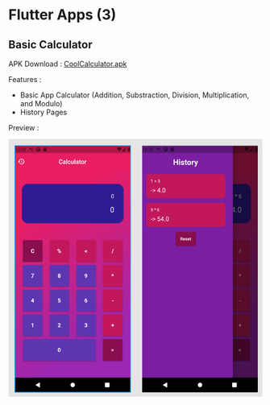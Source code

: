 # Flutter Apps (3)
## Basic Calculator

APK Download : [CoolCalculator.apk](https://drive.google.com/u/0/uc?id=1UTJdzs4dFj1QlFFvuyggj4sHqSnyIspv&export=download)

Features :
- Basic App Calculator (Addition, Substraction, Division, Multiplication, and Modulo)
- History Pages

Preview :

![Image](img/project.png)